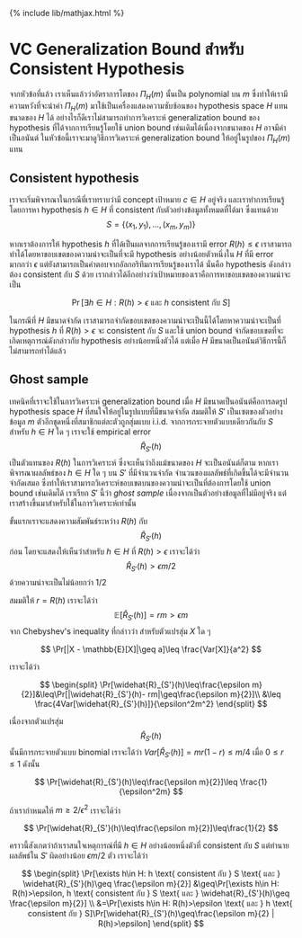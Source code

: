 {% include lib/mathjax.html %}
# VC Generalization Bound สำหรับ Consistent Hypothesis

จากหัวข้อที่แล้ว เราเห็นแล้วว่าอัตราการโตของ $\Pi_H(m)$ นั้นเป็น polynomial บน $m$
ซึ่งทำให้เรามีความหวังที่จะนำค่า $\Pi_H(m)$ มาใช้เป็นเครื่องแสดงความซับซ้อนของ hypothesis space $H$
แทนขนาดของ $H$ ได้ อย่างไรก็ดีเราไม่สามารถทำการวิเคราะห์ generalization bound ของ hypothesis
ที่ได้จากการเรียนรู้โดยใช้ union bound เช่นเดิมได้เนื่องจากขนาดของ $H$ อาจมีค่าเป็นอนันต์  ในหัวข้อนี้เราจะมาดูวิธีการวิเคราะห์ generalization bound ให้อยู่ในรูปของ $\Pi_H(m)$ แทน

## Consistent hypothesis
เราจะเริ่มพิจารณาในกรณีที่เราทราบว่ามี concept เป้าหมาย $c\in H$ อยู่จริง และเราทำการเรียนรู้โดยการหา
hypothesis $h\in H$ ที่ consistent กับตัวอย่างข้อมูลทั้งหมดที่ได้มา ซึ่งแทนด้วย $$S=\{(x_1,y_1),\dots,(x_m,y_m)\}$$

หากเราต้องการให้ hypothesis $h$ ที่ได้เป็นผลจากการเรียนรู้ของเรามี error $R(h)\leq\epsilon$
เราสามารถทำได้โดยหาขอบเขตของความน่าจะเป็นที่จะมี hypothesis อย่างน้อยตัวหนึ่งใน $H$ ที่มี error มากกว่า $\epsilon$
แต่ยังสามารถเป็นคำตอบจากอัลกอริทึมการเรียนรู้ของเราได้ นั่นคือ hypothesis ดังกล่าวต้อง consistent กับ $S$ ด้วย
เรากล่าวได้อีกอย่างว่าเป้าหมายของเราคือการหาขอบเขตของความน่าจะเป็น

$$
\Pr[\exists h\in H: R(h)>\epsilon \text{ และ } h \text{ consistent กับ } S]
$$

ในกรณีที่ $H$ มีขนาดจำกัด เราสามารถจำกัดขอบเขตของความน่าจะเป็นนี้ได้โดยหาความน่าจะเป็นที่ hypothesis
$h$ ที่ $R(h)>\epsilon$ จะ consistent กับ $S$ และใช้ union bound จำกัดขอบเขตที่จะเกิดเหตุการณ์ดังกล่าวกับ
hypothesis อย่างน้อยหนึ่งตัวได้ แต่เมื่อ $H$ มีขนาดเป็นอนันต์วิธีการนี้ก็ไม่สามารถทำได้แล้ว

## Ghost sample

เทคนิคที่เราจะใช้ในการวิเคราะห์ generalization bound เมื่อ $H$ มีขนาดเป็นอนันต์คือการลดรูป hypothesis space
$H$ ที่สนใจให้อยู่ในรูปแบบที่มีขนาดจำกัด สมมติให้ $S'$ เป็นเซตของตัวอย่างข้อมูล $m$
ตัวอีกชุดหนึ่งที่สมาชิกแต่ละตัวถูกสุ่มแบบ i.i.d. จากการกระจายตัวแบบเดียวกันกับ $S$
สำหรับ $h\in H$ ใด ๆ เราจะใช้ empirical error
$$\widehat{R}_{S'}(h)$$
เป็นตัวแทนของ $R(h)$ ในการวิเคราะห์
ซึ่งจะเห็นว่าถึงแม้ขนาดของ $H$ จะเป็นอนันต์ก็ตาม
หากเราพิจารณาผลลัพธ์ของ $h\in H$ ใด ๆ บน $S'$ ที่มีจำนวนจำกัด จำนวนของผลลัพธ์ที่เกิดขึ้นได้จะมีจำนวนจำกัดเสมอ
ซึ่งทำให้เราสามารถวิเคราะห์ขอบเขตบนของความน่าจะเป็นที่ต้องการโดยใช้ union bound เช่นเดิมได้
เราเรียก $S'$ นี้ว่า _ghost sample_ เนื่องจากเป็นตัวอย่างข้อมูลที่ไม่มีอยู่จริง
แต่เราสร้างขึ้นมาสำหรับใช้ในการวิเคราะห์เท่านั้น

ขั้นแรกเราจะแสดงความสัมพันธ์ระหว่าง $R(h)$ กับ
$$\widehat{R}_{S'}(h)$$
ก่อน โดยจะแสดงให้เห็นว่าสำหรับ $h\in H$ ที่ $R(h)>\epsilon$ เราจะได้ว่า
$$\widehat{R}_{S'}(h)>\epsilon m/2$$
ด้วยความน่าจะเป็นไม่น้อยกว่า $1/2$

สมมติให้ $r = R(h)$ เราจะได้ว่า
$$\mathbb{E}[\widehat{R}_{S'}(h)] = rm > \epsilon m$$ จาก Chebyshev's inequality ที่กล่าวว่า
สำหรับตัวแปรสุ่ม $X$ ใด ๆ

$$
\Pr[|X - \mathbb{E}[X]|\geq a]\leq \frac{Var[X]}{a^2}
$$

เราจะได้ว่า

$$
\begin{split}
\Pr[\widehat{R}_{S'}(h)\leq\frac{\epsilon m}{2}]&\leq\Pr[|\widehat{R}_{S'}(h)- rm|\geq\frac{\epsilon m}{2}]\\
&\leq \frac{4Var[\widehat{R}_{S'}(h)]}{\epsilon^2m^2}
\end{split}
$$

เนื่องจากตัวแปรสุ่ม
$$\widehat{R}_{S'}(h)$$
นั้นมีการกระจายตัวแบบ binomial เราจะได้ว่า
$Var[\widehat{R}_{S'}(h)] = mr(1-r)\leq m/4$ เมื่อ $0\leq r\leq 1$
ดังนั้น

$$
\Pr[\widehat{R}_{S'}(h)\leq\frac{\epsilon m}{2}]\leq \frac{1}{\epsilon^2m}
$$

ถ้าเรากำหนดให้ $m\geq 2/\epsilon^2$ เราจะได้ว่า

$$
\Pr[\widehat{R}_{S'}(h)\leq\frac{\epsilon m}{2}]\leq\frac{1}{2}
$$

คราวนี้สังเกตว่าถ้าเราสนใจเหตุการณ์ที่มี $h\in H$ อย่างน้อยหนึ่งตัวที่ consistent กับ $S$ แต่ทำนายผลลัพธ์ใน
$S'$ ผิดอย่างน้อย $\epsilon m/2$ ตัว เราจะได้ว่า

$$
\begin{split}
\Pr[\exists h\in H: h \text{ consistent กับ } S \text{ และ } \widehat{R}_{S'}(h)\geq \frac{\epsilon m}{2}]
&\geq\Pr[\exists h\in H: R(h)>\epsilon, h \text{ consistent กับ } S \text{ และ } \widehat{R}_{S'}(h)\geq \frac{\epsilon m}{2}] \\
&=\Pr[\exists h\in H: R(h)>\epsilon \text{ และ } h \text{ consistent กับ } S]\Pr[\widehat{R}_{S'}(h)\geq\frac{\epsilon m}{2} | R(h)>\epsilon]
\end{split}
$$
